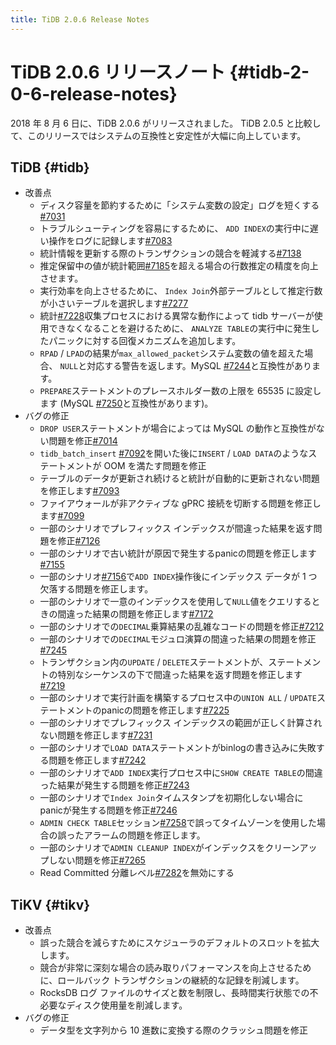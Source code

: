 ```yaml
---
title: TiDB 2.0.6 Release Notes
---
```


# TiDB 2.0.6 リリースノート {#tidb-2-0-6-release-notes}

2018 年 8 月 6 日に、TiDB 2.0.6 がリリースされました。 TiDB 2.0.5 と比較して、このリリースではシステムの互換性と安定性が大幅に向上しています。

## TiDB {#tidb}

-   改善点
    -   ディスク容量を節約するために「システム変数の設定」ログを短くする[<a href="https://github.com/pingcap/tidb/pull/7031">#7031</a>](https://github.com/pingcap/tidb/pull/7031)
    -   トラブルシューティングを容易にするために、 `ADD INDEX`の実行中に遅い操作をログに記録します[<a href="https://github.com/pingcap/tidb/pull/7083">#7083</a>](https://github.com/pingcap/tidb/pull/7083)
    -   統計情報を更新する際のトランザクションの競合を軽減する[<a href="https://github.com/pingcap/tidb/pull/7138">#7138</a>](https://github.com/pingcap/tidb/pull/7138)
    -   推定保留中の値が統計範囲[<a href="https://github.com/pingcap/tidb/pull/7185">#7185</a>](https://github.com/pingcap/tidb/pull/7185)を超える場合の行数推定の精度を向上させます。
    -   実行効率を向上させるために、 `Index Join`外部テーブルとして推定行数が小さいテーブルを選択します[<a href="https://github.com/pingcap/tidb/pull/7277">#7277</a>](https://github.com/pingcap/tidb/pull/7277)
    -   統計[<a href="https://github.com/pingcap/tidb/pull/7228">#7228</a>](https://github.com/pingcap/tidb/pull/7228)収集プロセスにおける異常な動作によって tidb サーバーが使用できなくなることを避けるために、 `ANALYZE TABLE`の実行中に発生したパニックに対する回復メカニズムを追加します。
    -   `RPAD` / `LPAD`の結果が`max_allowed_packet`システム変数の値を超えた場合、 `NULL`と対応する警告を返します。MySQL [<a href="https://github.com/pingcap/tidb/pull/7244">#7244</a>](https://github.com/pingcap/tidb/pull/7244)と互換性があります。
    -   `PREPARE`ステートメントのプレースホルダー数の上限を 65535 に設定します (MySQL [<a href="https://github.com/pingcap/tidb/pull/7250">#7250</a>](https://github.com/pingcap/tidb/pull/7250)と互換性があります)。
-   バグの修正
    -   `DROP USER`ステートメントが場合によっては MySQL の動作と互換性がない問題を修正[<a href="https://github.com/pingcap/tidb/pull/7014">#7014</a>](https://github.com/pingcap/tidb/pull/7014)
    -   `tidb_batch_insert` [<a href="https://github.com/pingcap/tidb/pull/7092">#7092</a>](https://github.com/pingcap/tidb/pull/7092)を開いた後に`INSERT` / `LOAD DATA`のようなステートメントが OOM を満たす問題を修正
    -   テーブルのデータが更新され続けると統計が自動的に更新されない問題を修正します[<a href="https://github.com/pingcap/tidb/pull/7093">#7093</a>](https://github.com/pingcap/tidb/pull/7093)
    -   ファイアウォールが非アクティブな gPRC 接続を切断する問題を修正します[<a href="https://github.com/pingcap/tidb/pull/7099">#7099</a>](https://github.com/pingcap/tidb/pull/7099)
    -   一部のシナリオでプレフィックス インデックスが間違った結果を返す問題を修正[<a href="https://github.com/pingcap/tidb/pull/7126">#7126</a>](https://github.com/pingcap/tidb/pull/7126)
    -   一部のシナリオで古い統計が原因で発生するpanicの問題を修正します[<a href="https://github.com/pingcap/tidb/pull/7155">#7155</a>](https://github.com/pingcap/tidb/pull/7155)
    -   一部のシナリオ[<a href="https://github.com/pingcap/tidb/pull/7156">#7156</a>](https://github.com/pingcap/tidb/pull/7156)で`ADD INDEX`操作後にインデックス データが 1 つ欠落する問題を修正します。
    -   一部のシナリオで一意のインデックスを使用して`NULL`値をクエリするときの間違った結果の問題を修正します[<a href="https://github.com/pingcap/tidb/pull/7172">#7172</a>](https://github.com/pingcap/tidb/pull/7172)
    -   一部のシナリオでの`DECIMAL`乗算結果の乱雑なコードの問題を修正[<a href="https://github.com/pingcap/tidb/pull/7212">#7212</a>](https://github.com/pingcap/tidb/pull/7212)
    -   一部のシナリオでの`DECIMAL`モジュロ演算の間違った結果の問題を修正[<a href="https://github.com/pingcap/tidb/pull/7245">#7245</a>](https://github.com/pingcap/tidb/pull/7245)
    -   トランザクション内の`UPDATE` / `DELETE`ステートメントが、ステートメントの特別なシーケンスの下で間違った結果を返す問題を修正します[<a href="https://github.com/pingcap/tidb/pull/7219">#7219</a>](https://github.com/pingcap/tidb/pull/7219)
    -   一部のシナリオで実行計画を構築するプロセス中の`UNION ALL` / `UPDATE`ステートメントのpanicの問題を修正します[<a href="https://github.com/pingcap/tidb/pull/7225">#7225</a>](https://github.com/pingcap/tidb/pull/7225)
    -   一部のシナリオでプレフィックス インデックスの範囲が正しく計算されない問題を修正します[<a href="https://github.com/pingcap/tidb/pull/7231">#7231</a>](https://github.com/pingcap/tidb/pull/7231)
    -   一部のシナリオで`LOAD DATA`ステートメントがbinlogの書き込みに失敗する問題を修正します[<a href="https://github.com/pingcap/tidb/pull/7242">#7242</a>](https://github.com/pingcap/tidb/pull/7242)
    -   一部のシナリオで`ADD INDEX`実行プロセス中に`SHOW CREATE TABLE`の間違った結果が発生する問題を修正[<a href="https://github.com/pingcap/tidb/pull/7243">#7243</a>](https://github.com/pingcap/tidb/pull/7243)
    -   一部のシナリオで`Index Join`タイムスタンプを初期化しない場合にpanicが発生する問題を修正[<a href="https://github.com/pingcap/tidb/pull/7246">#7246</a>](https://github.com/pingcap/tidb/pull/7246)
    -   `ADMIN CHECK TABLE`セッション[<a href="https://github.com/pingcap/tidb/pull/7258">#7258</a>](https://github.com/pingcap/tidb/pull/7258)で誤ってタイムゾーンを使用した場合の誤ったアラームの問題を修正します。
    -   一部のシナリオで`ADMIN CLEANUP INDEX`がインデックスをクリーンアップしない問題を修正[<a href="https://github.com/pingcap/tidb/pull/7265">#7265</a>](https://github.com/pingcap/tidb/pull/7265)
    -   Read Committed 分離レベル[<a href="https://github.com/pingcap/tidb/pull/7282">#7282</a>](https://github.com/pingcap/tidb/pull/7282)を無効にする

## TiKV {#tikv}

-   改善点
    -   誤った競合を減らすためにスケジューラのデフォルトのスロットを拡大します。
    -   競合が非常に深刻な場合の読み取りパフォーマンスを向上させるために、ロールバック トランザクションの継続的な記録を削減します。
    -   RocksDB ログ ファイルのサイズと数を制限し、長時間実行状態での不必要なディスク使用量を削減します。
-   バグの修正
    -   データ型を文字列から 10 進数に変換する際のクラッシュ問題を修正
